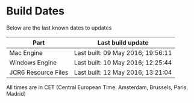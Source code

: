 # Build Dates

Below are the last known dates to updates

Part | Last build update
-----|-----
Mac Engine | Last built: 09 May 2016; 19:56:11
Windows Engine | Last built: 10 May 2016; 12:25:44
JCR6 Resource Files | Last built: 12 May 2016; 13:21:04
All times are in CET (Central European Time: Amsterdam, Brussels, Paris, Madrid)



